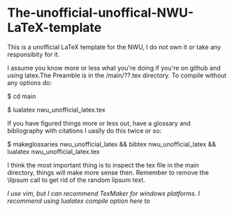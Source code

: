 # The-unofficial-unoffical-NWU-LaTeX-template

This is a unofficial LaTeX template for the NWU, I do not own it or take any responsibity for it.

I assume you know more or less what you're doing if you're on github and using latex.The Preamble is in the /main/??.tex directory. To compile without any options do: 

$ cd main 

$ lualatex nwu_unofficial_latex.tex 

If you have figured things more or less out, have a glossary and bibliography with citations I uaslly do this twice or so:

$ makeglossaries nwu_unofficial_latex && bibtex nwu_unofficial_latex && lualatex nwu_unofficial_latex.tex 

I think the most important thing is to inspect the tex file in the main directory, things will make more sense then. Remember to remove the \lipsum call to get rid of the random lipsum text.

*I use vim, but I can recommend TexMaker for windows platforms. I recommend using lualatex compile option here to*
